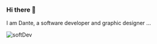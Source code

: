 ### Hi there 👋  

I am Dante, a software developer and graphic designer ...

![softDev](https://user-images.githubusercontent.com/85023604/157430740-52ea2b15-6331-4c2b-8b78-585da7575e83.gif)

<!-- 
- 🔭 I’m currently working on Decagon projects ...
- 🌱 I’m currently learning NodeJs, React and 
- 👯 I’m looking to collaborate on ...
- 🤔 I’m looking for help with ...
- 💬 Ask me about ...
- 📫 How to reach me: ...
- 😄 Pronouns: ...
- ⚡ Fun fact: ... -->

